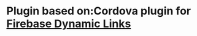 # Plugin based on:Cordova plugin for [Firebase Dynamic Links](https://firebase.google.com/docs/dynamic-links/)

